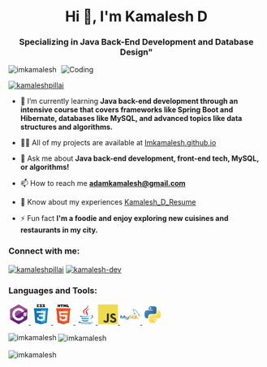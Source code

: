 <h1 align="center">Hi 👋, I'm Kamalesh D</h1>
<h3 align="center">Specializing in Java Back-End Development and Database Design"</h3>
<img align="right" alt="Coding" width="400" src="https://media.licdn.com/dms/image/C4E12AQF4fIBtY1na8A/article-cover_image-shrink_720_1280/0/1632149528981?e=2147483647&v=beta&t=NUVx2I-0NXWnD55Lr0MRLs9YQEVFJxvV-Xe-dn7qthE">

<p align="left"> <img src="https://komarev.com/ghpvc/?username=imkamalesh&label=Profile%20views&color=0e75b6&style=flat" alt="imkamalesh" /> </p>

<p align="left"> <a href="https://twitter.com/kamaleshpillai" target="blank"><img src="https://img.shields.io/twitter/follow/kamaleshpillai?logo=twitter&style=for-the-badge" alt="kamaleshpillai" /></a> </p>

- 🌱 I’m currently learning **Java back-end development through an intensive course that covers frameworks like Spring Boot and Hibernate, databases like MySQL, and advanced topics like data structures and algorithms.**

- 👨‍💻 All of my projects are available at [Imkamalesh.github.io](Imkamalesh.github.io)

- 💬 Ask me about **Java back-end development, front-end tech, MySQL, or algorithms!**

- 📫 How to reach me **adamkamalesh@gmail.com**

- 📄 Know about my experiences [Kamalesh_D_Resume](https://drive.google.com/file/d/1pd0Qed8wGP-gXLgnuRNR9hD-OjBYpPyD/view)

- ⚡ Fun fact **I'm a foodie and enjoy exploring new cuisines and restaurants in my city.**

<h3 align="left">Connect with me:</h3>
<p align="left">
<a href="https://twitter.com/kamaleshpillai" target="blank"><img align="center" src="https://raw.githubusercontent.com/rahuldkjain/github-profile-readme-generator/master/src/images/icons/Social/twitter.svg" alt="kamaleshpillai" height="30" width="40" /></a>
<a href="https://linkedin.com/in/kamalesh-dev" target="blank"><img align="center" src="https://raw.githubusercontent.com/rahuldkjain/github-profile-readme-generator/master/src/images/icons/Social/linked-in-alt.svg" alt="kamalesh-dev" height="30" width="40" /></a>
</p>

<h3 align="left">Languages and Tools:</h3>
<p align="left"> <a href="https://www.w3schools.com/cs/" target="_blank" rel="noreferrer"> <img src="https://raw.githubusercontent.com/devicons/devicon/master/icons/csharp/csharp-original.svg" alt="csharp" width="40" height="40"/> </a> <a href="https://www.w3schools.com/css/" target="_blank" rel="noreferrer"> <img src="https://raw.githubusercontent.com/devicons/devicon/master/icons/css3/css3-original-wordmark.svg" alt="css3" width="40" height="40"/> </a> <a href="https://www.w3.org/html/" target="_blank" rel="noreferrer"> <img src="https://raw.githubusercontent.com/devicons/devicon/master/icons/html5/html5-original-wordmark.svg" alt="html5" width="40" height="40"/> </a> <a href="https://www.java.com" target="_blank" rel="noreferrer"> <img src="https://raw.githubusercontent.com/devicons/devicon/master/icons/java/java-original.svg" alt="java" width="40" height="40"/> </a> <a href="https://developer.mozilla.org/en-US/docs/Web/JavaScript" target="_blank" rel="noreferrer"> <img src="https://raw.githubusercontent.com/devicons/devicon/master/icons/javascript/javascript-original.svg" alt="javascript" width="40" height="40"/> </a> <a href="https://www.mysql.com/" target="_blank" rel="noreferrer"> <img src="https://raw.githubusercontent.com/devicons/devicon/master/icons/mysql/mysql-original-wordmark.svg" alt="mysql" width="40" height="40"/> </a> <a href="https://www.python.org" target="_blank" rel="noreferrer"> <img src="https://raw.githubusercontent.com/devicons/devicon/master/icons/python/python-original.svg" alt="python" width="40" height="40"/> </a> </p>

<p><img align="left" src="https://github-readme-stats.vercel.app/api/top-langs?username=imkamalesh&show_icons=true&locale=en&layout=compact" alt="imkamalesh" /></p>

<p>&nbsp;<img align="center" src="https://github-readme-stats.vercel.app/api?username=imkamalesh&show_icons=true&locale=en" alt="imkamalesh" /></p>

<p><img align="center" src="https://github-readme-streak-stats.herokuapp.com/?user=imkamalesh&theme=dark" alt="imkamalesh" /></p>

